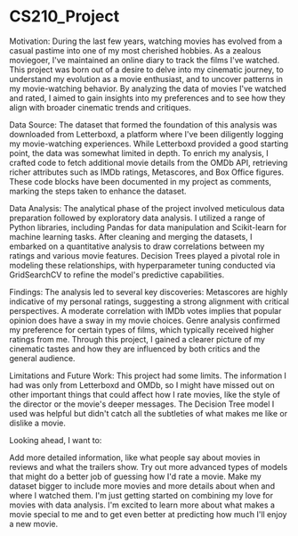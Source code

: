 # CS210_Project




Motivation: 
During the last few years, watching movies has evolved from a casual pastime into one of my most cherished hobbies. As a zealous moviegoer, I've maintained an online diary to track the films I've watched. This project was born out of a desire to delve into my cinematic journey, to understand my evolution as a movie enthusiast, and to uncover patterns in my movie-watching behavior. By analyzing the data of movies I've watched and rated, I aimed to gain insights into my preferences and to see how they align with broader cinematic trends and critiques.

Data Source: 
The dataset that formed the foundation of this analysis was downloaded from Letterboxd, a platform where I've been diligently logging my movie-watching experiences. While Letterboxd provided a good starting point, the data was somewhat limited in depth. To enrich my analysis, I crafted code to fetch additional movie details from the OMDb API, retrieving richer attributes such as IMDb ratings, Metascores, and Box Office figures. These code blocks have been documented in my project as comments, marking the steps taken to enhance the dataset.

Data Analysis: 
The analytical phase of the project involved meticulous data preparation followed by exploratory data analysis. I utilized a range of Python libraries, including Pandas for data manipulation and Scikit-learn for machine learning tasks. After cleaning and merging the datasets, I embarked on a quantitative analysis to draw correlations between my ratings and various movie features. Decision Trees played a pivotal role in modeling these relationships, with hyperparameter tuning conducted via GridSearchCV to refine the model's predictive capabilities.

Findings: 
The analysis led to several key discoveries:
Metascores are highly indicative of my personal ratings, suggesting a strong alignment with critical perspectives.
A moderate correlation with IMDb votes implies that popular opinion does have a sway in my movie choices.
Genre analysis confirmed my preference for certain types of films, which typically received higher ratings from me.
Through this project, I gained a clearer picture of my cinematic tastes and how they are influenced by both critics and the general audience.

Limitations and Future Work: 
This project had some limits. The information I had was only from Letterboxd and OMDb, so I might have missed out on other important things that could affect how I rate movies, like the style of the director or the movie's deeper messages. The Decision Tree model I used was helpful but didn't catch all the subtleties of what makes me like or dislike a movie.

Looking ahead, I want to: 

Add more detailed information, like what people say about movies in reviews and what the trailers show.
Try out more advanced types of models that might do a better job of guessing how I'd rate a movie.
Make my dataset bigger to include more movies and more details about when and where I watched them.
I'm just getting started on combining my love for movies with data analysis. I'm excited to learn more about what makes a movie special to me and to get even better at predicting how much I'll enjoy a new movie.

